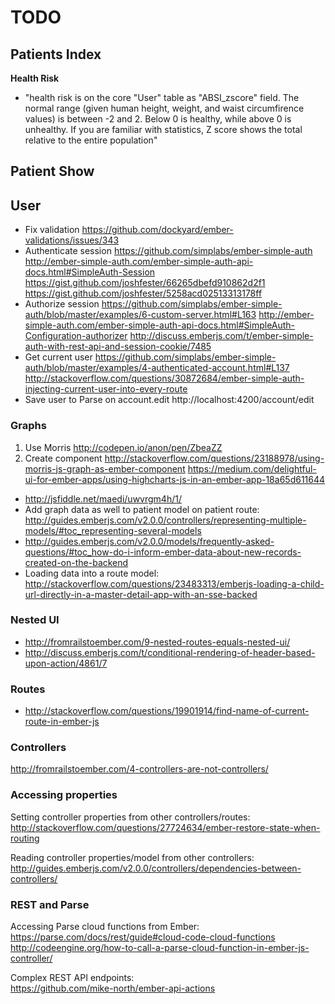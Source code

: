 # TODO

## Patients Index

**Health Risk**
- "health risk is on the core "User" table as "ABSI_zscore" field.  The normal range (given human height, weight, and waist circumfirence values) is between -2 and 2.  Below 0 is healthy, while above 0 is unhealthy.  If you are familiar with statistics, Z score shows the total relative to the entire population"

## Patient Show

## User

- Fix validation https://github.com/dockyard/ember-validations/issues/343
- Authenticate session
  https://github.com/simplabs/ember-simple-auth
  http://ember-simple-auth.com/ember-simple-auth-api-docs.html#SimpleAuth-Session
  https://gist.github.com/joshfester/66265dbefd910862d2f1
  https://gist.github.com/joshfester/5258acd02513313178ff
- Authorize session
  https://github.com/simplabs/ember-simple-auth/blob/master/examples/6-custom-server.html#L163
  http://ember-simple-auth.com/ember-simple-auth-api-docs.html#SimpleAuth-Configuration-authorizer
  http://discuss.emberjs.com/t/ember-simple-auth-with-rest-api-and-session-cookie/7485
- Get current user
  https://github.com/simplabs/ember-simple-auth/blob/master/examples/4-authenticated-account.html#L137
  http://stackoverflow.com/questions/30872684/ember-simple-auth-injecting-current-user-into-every-route
- Save user to Parse on account.edit
  http://localhost:4200/account/edit

### Graphs

1. Use Morris http://codepen.io/anon/pen/ZbeaZZ
2. Create component
   http://stackoverflow.com/questions/23188978/using-morris-js-graph-as-ember-component
   https://medium.com/delightful-ui-for-ember-apps/using-highcharts-js-in-an-ember-app-18a65d611644

- http://jsfiddle.net/maedi/uwvrgm4h/1/
- Add graph data as well to patient model on patient route:  
  http://guides.emberjs.com/v2.0.0/controllers/representing-multiple-models/#toc_representing-several-models
- http://guides.emberjs.com/v2.0.0/models/frequently-asked-questions/#toc_how-do-i-inform-ember-data-about-new-records-created-on-the-backend
- Loading data into a route model:  
  http://stackoverflow.com/questions/23483313/emberjs-loading-a-child-url-directly-in-a-master-detail-app-with-an-sse-backed

### Nested UI

- http://fromrailstoember.com/9-nested-routes-equals-nested-ui/
- http://discuss.emberjs.com/t/conditional-rendering-of-header-based-upon-action/4861/7

### Routes

- http://stackoverflow.com/questions/19901914/find-name-of-current-route-in-ember-js

### Controllers

http://fromrailstoember.com/4-controllers-are-not-controllers/

### Accessing properties

Setting controller properties from other controllers/routes:  
http://stackoverflow.com/questions/27724634/ember-restore-state-when-routing

Reading controller properties/model from other controllers:  
http://guides.emberjs.com/v2.0.0/controllers/dependencies-between-controllers/

### REST and Parse

Accessing Parse cloud functions from Ember:  
https://parse.com/docs/rest/guide#cloud-code-cloud-functions  
http://codeengine.org/how-to-call-a-parse-cloud-function-in-ember-js-controller/  

Complex REST API endpoints:  
https://github.com/mike-north/ember-api-actions  
